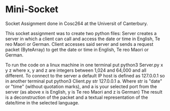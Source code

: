# Mini-Socket
Socket Assignment done in Cosc264 at the Universit of Canterbury. 

This socket assignment was to create two python files:
Server creates a server in which a client can call and access the date or time in English, Te reo Maori or German.
Client accesses said server and sends a request packet (ByteArray) to get the date or time in English, Te reo Maori or German.

To run the code on a linux machine in one terminal put python3 Server.py x y z
where x, y and z are integers between 1,024 and 64,000 and all different.
To connect to the server a default IP host is defined as 127.0.0.1 so in another terminal put python3 Client.py str 127.0.0.1 a.
Where str is "date" or "time" (without quotation marks), and a is your selected port from the server (as above x is English, y is Te reo Maori and z is German)
The result is a deconstruction of the packet and a textual representation of the date/time in the selected language.
